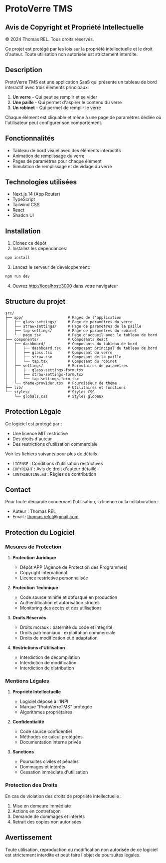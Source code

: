 # ProtoVerre TMS

## Avis de Copyright et Propriété Intellectuelle

© 2024 Thomas REL. Tous droits réservés.

Ce projet est protégé par les lois sur la propriété intellectuelle et le droit d'auteur. Toute utilisation non autorisée est strictement interdite.

## Description

ProtoVerre TMS est une application SaaS qui présente un tableau de bord interactif avec trois éléments principaux:

1. **Un verre** - Qui peut se remplir et se vider
2. **Une paille** - Qui permet d'aspirer le contenu du verre
3. **Un robinet** - Qui permet de remplir le verre

Chaque élément est cliquable et mène à une page de paramètres dédiée où l'utilisateur peut configurer son comportement.

## Fonctionnalités

- Tableau de bord visuel avec des éléments interactifs
- Animation de remplissage du verre
- Pages de paramètres pour chaque élément
- Simulation de remplissage et de vidage du verre

## Technologies utilisées

- Next.js 14 (App Router)
- TypeScript
- Tailwind CSS
- React
- Shadcn UI

## Installation

1. Clonez ce dépôt
2. Installez les dépendances:

```bash
npm install
```

3. Lancez le serveur de développement:

```bash
npm run dev
```

4. Ouvrez [http://localhost:3000](http://localhost:3000) dans votre navigateur

## Structure du projet

```
src/
├── app/                    # Pages de l'application
│   ├── glass-settings/     # Page de paramètres du verre
│   ├── straw-settings/     # Page de paramètres de la paille
│   ├── tap-settings/       # Page de paramètres du robinet
│   └── page.tsx            # Page d'accueil avec le tableau de bord
├── components/             # Composants React
│   ├── dashboard/          # Composants du tableau de bord
│   │   ├── dashboard.tsx   # Composant principal du tableau de bord
│   │   ├── glass.tsx       # Composant du verre
│   │   ├── straw.tsx       # Composant de la paille
│   │   └── tap.tsx         # Composant du robinet
│   ├── settings/           # Formulaires de paramètres
│   │   ├── glass-settings-form.tsx
│   │   ├── straw-settings-form.tsx
│   │   └── tap-settings-form.tsx
│   └── theme-provider.tsx  # Fournisseur de thème
├── lib/                    # Utilitaires et fonctions
└── styles/                 # Styles CSS
    └── globals.css         # Styles globaux
```

## Protection Légale

Ce logiciel est protégé par :
- Une licence MIT restrictive
- Des droits d'auteur
- Des restrictions d'utilisation commerciale

Voir les fichiers suivants pour plus de détails :
- `LICENSE` : Conditions d'utilisation restrictives
- `COPYRIGHT` : Avis de droit d'auteur détaillé
- `CONTRIBUTING.md` : Règles de contribution

## Contact

Pour toute demande concernant l'utilisation, la licence ou la collaboration :
- Auteur : Thomas REL
- Email : thomas.relot@gmail.com

## Protection du Logiciel

### Mesures de Protection

1. **Protection Juridique**
   - Dépôt APP (Agence de Protection des Programmes)
   - Copyright international
   - Licence restrictive personnalisée

2. **Protection Technique**
   - Code source minifié et obfusqué en production
   - Authentification et autorisation strictes
   - Monitoring des accès et des utilisations

3. **Droits Réservés**
   - Droits moraux : paternité du code et intégrité
   - Droits patrimoniaux : exploitation commerciale
   - Droits de modification et d'adaptation

4. **Restrictions d'Utilisation**
   - Interdiction de décompilation
   - Interdiction de modification
   - Interdiction de distribution

### Mentions Légales

1. **Propriété Intellectuelle**
   - Logiciel déposé à l'INPI
   - Marque "ProtoVerreTMS" protégée
   - Algorithmes propriétaires

2. **Confidentialité**
   - Code source confidentiel
   - Méthodes de calcul protégées
   - Documentation interne privée

3. **Sanctions**
   - Poursuites civiles et pénales
   - Dommages et intérêts
   - Cessation immédiate d'utilisation

### Protection des Droits

En cas de violation des droits de propriété intellectuelle :
1. Mise en demeure immédiate
2. Actions en contrefaçon
3. Demande de dommages et intérêts
4. Retrait des copies non autorisées

## Avertissement

Toute utilisation, reproduction ou modification non autorisée de ce logiciel est strictement interdite et peut faire l'objet de poursuites légales. 